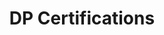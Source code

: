 ---
layout: article
title: "DP Certifications"
description: "Overview of the DP certifications relevant to the NHSBSA"
status: DRAFT
tags: [power-bi, certifications, dp-certs]
order: 
    power-bi: 3
    certifications: 2
    dp-certs: 1
related:
    tag: dp-certs
---